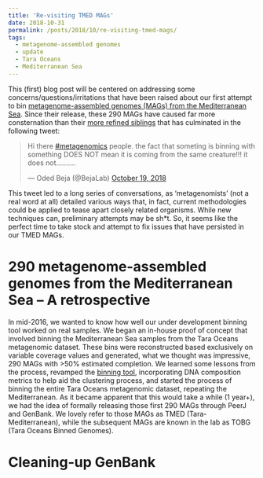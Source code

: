 ```yaml
---
title: 'Re-visiting TMED MAGs'
date: 2018-10-31
permalink: /posts/2018/10/re-visiting-tmed-mags/
tags:
  - metagenome-assembled genomes
  - update
  - Tara Oceans
  - Mediterranean Sea
---
```


This (first) blog post will be centered on addressing some concerns/questions/irritations that have been raised about our first attempt to bin [metagenome-assembled genomes (MAGs) from the Mediterranean Sea](https://peerj.com/articles/3558/). Since their release, these 290 MAGs have caused far more consternation than their [more refined siblings](https://www.nature.com/articles/sdata2017203) that has culminated in the following tweet:

<blockquote class="twitter-tweet" data-lang="en"><p lang="en" dir="ltr">Hi there <a href="https://twitter.com/hashtag/metagenomics?src=hash&amp;ref_src=twsrc%5Etfw">#metagenomics</a> people. the fact that someting is binning with something DOES NOT mean it is coming from the same creature!!! it does not..........</p>&mdash; Oded Beja (@BejaLab) <a href="https://twitter.com/BejaLab/status/1053086172476571648?ref_src=twsrc%5Etfw">October 19, 2018</a></blockquote>
<script async src="https://platform.twitter.com/widgets.js" charset="utf-8"></script>

This tweet led to a long series of conversations, as ‘metagenomists’ (not a real word at all) detailed various ways that, in fact, current methodologies could be applied to tease apart closely related organisms. While new techniques can, preliminary attempts may be sh\*t. So, it seems like the perfect time to take stock and attempt to fix issues that have persisted in our TMED MAGs.

290 metagenome-assembled genomes from the Mediterranean Sea – A retrospective
======
In mid-2016, we wanted to know how well our under development binning tool worked on real samples. We began an in-house proof of concept that involved binning the Mediterranean Sea samples from the Tara Oceans metagenomic dataset. These bins were reconstructed based exclusively on variable coverage values and generated, what we thought was impressive, 290 MAGs with >50% estimated completion. We learned some lessons from the process, revamped the [binning tool](https://peerj.com/articles/3035/), incorporating DNA composition metrics to help aid the clustering process, and started the process of binning the entire Tara Oceans metagenomic dataset, repeating the Mediterranean. As it became apparent that this would take a while (1 year+), we had the idea of formally releasing those first 290 MAGs through PeerJ and GenBank. We lovely refer to those MAGs as TMED (Tara-Mediterranean), while the subsequent MAGs are known in the lab as TOBG (Tara Oceans Binned Genomes).

Cleaning-up GenBank
======
